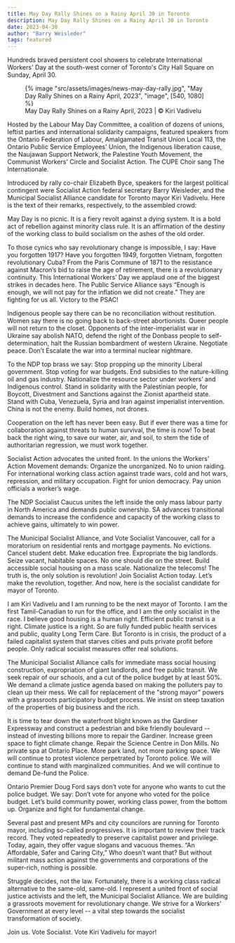 ```yaml
---
title: May Day Rally Shines on a Rainy April 30 in Toronto
description: May Day Rally Shines on a Rainy April 30 in Toronto
date: 2023-04-30
author: "Barry Weisleder"
tags: featured
---
```


Hundreds braved persistent cool showers to celebrate International Workers' Day at the south-west corner of Toronto's City Hall Square on Sunday, April 30.

<!-- excerpt -->

<figure>
{% image "src/assets/images/news-may-day-rally.jpg", "May Day Rally Shines on a Rainy April, 2023", "image", [540, 1080] %}
<figcaption>May Day Rally Shines on a Rainy April, 2023 | © Kiri Vadivelu</figcaption>
</figure>

Hosted by the Labour May Day Committee, a coalition of dozens of unions, leftist parties and international solidarity campaigns, featured speakers from the Ontario Federation of Labour, Amalgamated Transit Union Local 113, the Ontario Public Service Employees' Union, the Indigenous liberation cause, the Naujawan Support Network, the Palestine Youth Movement, the Communist Workers' Circle and Socialist Action. The CUPE Choir sang The Internationale.

Introduced by rally co-chair Elizabeth Byce, speakers for the largest political contingent were Socialist Action federal secretary Barry Weisleder, and the Municipal Socialist Alliance candidate for Toronto mayor Kiri Vadivelu.
Here is the text of their remarks, respectively, to the assembled crowd:

May Day is no picnic. It is a fiery revolt against a dying system. It is a bold act of rebellion against minority class rule. It is an affirmation of the destiny of the working class to build socialism on the ashes of the old order.

To those cynics who say revolutionary change is impossible, I say: Have you forgotten 1917? Have you forgotten 1949, forgotten Vietnam, forgotten revolutionary Cuba? From the Paris Commune of 1871 to the resistance against Macron’s bid to raise the age of retirement, there is a revolutionary continuity. This International Workers’ Day we applaud one of the biggest strikes in decades here. The Public Service Alliance says “Enough is enough, we will not pay for the inflation we did not create.” They are fighting for us all. Victory to the PSAC!

Indigenous people say there can be no reconciliation without restitution. Women say there is no going back to back-street abortionists. Queer people will not return to the closet. Opponents of the inter-imperialist war in Ukraine say abolish NATO, defend the right of the Donbass people to self-determination, halt the Russian bombardment of western Ukraine. Negotiate peace. Don’t Escalate the war into a terminal nuclear nightmare.

To the NDP top brass we say: Stop propping up the minority Liberal government. Stop voting for war budgets. End subsidies to the nature-killing oil and gas industry. Nationalize the resource sector under workers’ and Indigenous control. Stand in solidarity with the Palestinian people, for Boycott, Divestment and Sanctions against the Zionist apartheid state. Stand with Cuba, Venezuela, Syria and Iran against imperialist intervention. China is not the enemy. Build homes, not drones.

Cooperation on the left has never been easy. But if ever there was a time for collaboration against threats to human survival, the time is now! To beat back the right wing, to save our water, air, and soil, to stem the tide of authoritarian regression, we must work together.

Socialist Action advocates the united front. In the unions the Workers’ Action Movement demands: Organize the unorganized. No to union raiding. For international working class action against trade wars, cold and hot wars, repression, and military occupation. Fight for union democracy. Pay union officials a worker’s wage.

The NDP Socialist Caucus unites the left inside the only mass labour party in North America and demands public ownership. SA advances transitional demands to increase the confidence and capacity of the working class to achieve gains, ultimately to win power.

The Municipal Socialist Alliance, and Vote Socialist Vancouver, call for a moratorium on residential rents and mortgage payments. No evictions. Cancel student debt. Make education free. Expropriate the big landlords. Seize vacant, habitable spaces. No one should die on the street. Build accessible social housing on a mass scale. Nationalize the telecoms! The truth is, the only solution is revolution! Join Socialist Action today. Let’s make the revolution, together. And now, here is the socialist candidate for mayor of Toronto.

I am Kiri Vadivelu and I am running to be the next mayor of Toronto. I am the first Tamil-Canadian to run for the office, and I am the only socialist in the race. I believe good housing is a human right. Efficient public transit is a right. Climate justice is a right. So are fully funded public health services and public, quality Long Term Care.
But Toronto is in crisis, the product of a failed capitalist system that starves cities and puts private profit before people. Only radical socialist measures offer real solutions.

The Municipal Socialist Alliance calls for immediate mass social housing construction, expropriation of giant landlords, and free public transit. We seek repair of our schools, and a cut of the police budget by at least 50%. We demand a climate justice agenda based on making the polluters pay to clean up their mess. We call for replacement of the "strong mayor" powers with a grassroots participatory budget process. We insist on steep taxation of the properties of big business and the rich.

It is time to tear down the waterfront blight known as the Gardiner Expressway and construct a pedestrian and bike friendly boulevard -- instead of investing billions more to repair the Gardiner. Increase green space to fight climate change. Repair the Science Centre in Don Mills. No private spa at Ontario Place. More park land, not more parking space.
We will continue to protest violence perpetrated by Toronto police. We will continue to stand with marginalized communities. And we will continue to demand De-fund the Police.

Ontario Premier Doug Ford says don’t vote for anyone who wants to cut the police budget. We say: Don’t vote for anyone who voted for the police budget. Let’s build community power, working class power, from the bottom up. Organize and fight for fundamental change.

Several past and present MPs and city councilors are running for Toronto mayor, including so-called progressives. It is important to review their track record. They voted repeatedly to preserve capitalist power and privilege. Today, again, they offer vague slogans and vacuous themes. “An Affordable, Safer and Caring City,” Who doesn’t want that? But without militant mass action against the governments and corporations of the super-rich, nothing is possible.

Struggle decides, not the law. Fortunately, there is a working class radical alternative to the same-old, same-old. I represent a united front of social justice activists and the left, the Municipal Socialist Alliance. We are building a grassroots movement for revolutionary change. We strive for a Workers’ Government at every level -- a vital step towards the socialist transformation of society.

Join us. Vote Socialist. Vote Kiri Vadivelu for mayor!
